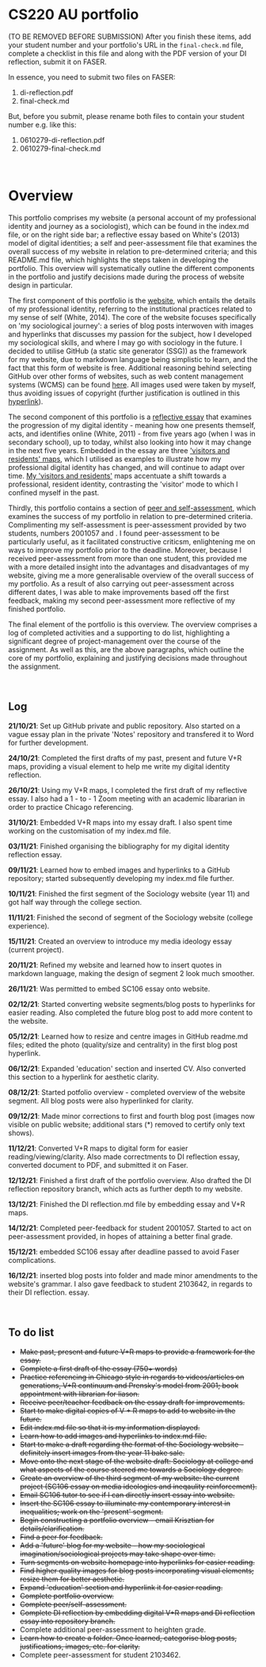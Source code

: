 # CS220 AU portfolio

(TO BE REMOVED BEFORE SUBMISSION) After you finish these items, add your student number and your portfolio's URL in the `final-check.md` file, complete a checklist in this file and along with the PDF version of your DI reflection, submit it on FASER. 

In essence, you need to submit two files on FASER:

1. di-reflection.pdf
2. final-check.md

But, before you submit, please rename both files to contain your student number e.g. like this:

1. 0610279-di-reflection.pdf
2. 0610279-final-check.md

<br> 

# Overview

This portfolio comprises my website (a personal account of my professional identity and journey as a sociologist), which can be found in the index.md file, or on the right side bar; a reflective essay based on White's (2013) model of digital identities; a self and peer-assessment file that examines the overall success of my website in relation to pre-determined criteria; and this README.md file, which highlights the steps taken in developing the portfolio. This overview will systematically outline the different components in the portfolio and justify decisions made during the process of website design in particular.

The first component of this portfolio is the [website](https://2103461.github.io/CS220-AU-portfolio/), which entails the details of my professional identity, referring to the institutional practices related to my sense of self (White, 2014). The core of the website focuses specifically on 'my sociological journey': a series of blog posts interwoven with images and hyperlinks that discusses my passion for the subject, how I developed my sociological skills, and where I may go with sociology in the future. I decided to utilise GitHub (a static site generator (SSG)) as the framework for my website, due to markdown language being simplistic to learn, and the fact that this form of website is free. Additional reasoning behind selecting GitHub over other forms of websites, such as web content management systems (WCMS) can be found [here](2021-12-08-GitHub-justification.md). All images used were taken by myself, thus avoiding issues of copyright (further justification is outlined in this [hyperlink](2021-12-08-image-justification.md)). 

The second component of this portfolio is a [reflective essay](2021-12-13-DI-reflection-essay.md) that examines the progression of my digital identity - meaning how one presents themself, acts, and identifies online (White, 2011) - from five years ago (when I was in secondary school), up to today, whilst also looking into how it may change in the next five years. Embedded in the essay are three ['visitors and residents' maps](http://daveowhite.com/vandr/), which I utilised as examples to illustrate how my professional digital identity has changed, and will continue to adapt over time. [My 'visitors and residents'](di-reflection.md) maps accentuate a shift towards a professional, resident identity, contrasting the 'visitor' mode to which I confined myself in the past.

Thirdly, this portfolio contains a section of [peer and self-assessment](assessement.md), which examines the success of my portfolio in relation to pre-determined criteria. Complimenting my self-assessment is peer-assessment provided by two students, numbers 2001057 and  . I found peer-assessment to be particularly useful, as it facilitated constructive criticsm, enlightening me on ways to improve my portfolio prior to the deadline. Moreover, because I received peer-assessment from more than one student, this provided me with a more detailed insight into the advantages and disadvantages of my website, giving me a more generalisable overview of the overall success of my portfolio. As a result of also carrying out peer-assessment across different dates, I was able to make improvements based off the first feedback, making my second peer-assessment more reflective of my finished portfolio.

The final element of the portfolio is this overview. The overview comprises a log of completed activities and a supporting to do list, highlighting a significant degree of project-management over the course of the assignment. As well as this, are the above paragraphs, which outline the core of my portfolio, explaining and justifying decisions made throughout the assignment.

<br> 

## Log
**21/10/21**: Set up GitHub private and public repository. Also started on a vague essay plan in the private 'Notes' repository and transfered it to Word for further development.

**24/10/21**: Completed the first drafts of my past, present and future V+R maps, providing a visual element to help me write my digital identity reflection.

**26/10/21**: Using my V+R maps, I completed the first draft of my reflective essay. I also had a 1 - to - 1 Zoom meeting with an academic libararian in order to practice Chicago referencing.

**31/10/21**: Embedded V+R maps into my essay draft. I also spent time working on the customisation of my index.md file.

**03/11/21**: Finished organising the bibliography for my digital identity reflection essay.

**09/11/21**: Learned how to embed images and hyperlinks to a GitHub repository; started subsequently developing my index.md file further.

**10/11/21**: Finished the first segment of the Sociology website (year 11) and got half way through the college section.

**11/11/21**: Finished the second of segment of the Sociology website (college experience).

**15/11/21**: Created an overview to introduce my media ideology essay (current project).

**20/11/21**: Refined my website and learned how to insert quotes in markdown language, making the design of segment 2 look much smoother.

**26/11/21**: Was permitted to embed SC106 essay onto website.

**02/12/21**: Started converting website segments/blog posts to hyperlinks for easier reading. Also completed the future blog post to add more content to the website.

**05/12/21**: Learned how to resize and centre images in GitHub readme.md files; edited the photo (quality/size and centrality) in the first blog post hyperlink.

**06/12/21**: Expanded 'education' section and inserted CV. Also converted this section to a hyperlink for aesthetic clarity.

**08/12/21**: Started potfolio overview - completed overview of the website segment. All blog posts were also hyperlinked for clarity.

**09/12/21**: Made minor corrections to first and fourth blog post (images now visible on public website; additional stars (*) removed to certify only text shows).

**11/12/21**: Converted V+R maps to digital form for easier reading/viewing/clarity. Also made correctments to DI reflection essay, converted document to PDF, and submitted it on Faser.

**12/12/21**: Finished a first draft of the portfolio overview. Also drafted the DI reflection repository branch, which acts as further depth to my website.

**13/12/21**: Finished the DI reflection.md file by embedding essay and V+R maps.

**14/12/21**: Completed peer-feedback for student 2001057. Started to act on peer-assessment provided, in hopes of attaining a better final grade.

**15/12/21**: embedded SC106 essay after deadline passed to avoid Faser complications.

**16/12/21**: inserted blog posts into folder and made minor amendments to the website's grammar. I also gave feedback to student 2103642, in regards to their DI reflection. essay.

<br>

## To do list
- ~~Make past, present and future V+R maps to provide a framework for the essay.~~
- ~~Complete a first draft of the essay (750+ words)~~
- ~~Practice referencing in Chicago style in regards to videos/articles on generations, V+R continuum and Prensky's model from 2001; book appointment with librarian for liason.~~ 
- ~~Receive peer/teacher feedback on the essay draft for improvements.~~
- ~~Start to make digital copies of V + R maps to add to website in the future.~~
- ~~Edit index.md file so that it is my information displayed.~~
- ~~Learn how to add images and hyperlinks to index.md file.~~
- ~~Start to make a draft regarding the format of the Sociology website - definitely  insert images from the year 11 bake sale.~~
- ~~Move onto the next stage of the website draft: Sociology at college and what aspects of the course steered me towards a Sociology degree.~~
- ~~Create an overview of the third segment of my website: the current project (SC106 essay on media ideologies and ineqaulity reinforcement).~~
- ~~Email SC106 tutor to see if I can directly insert essay into website.~~
- ~~Insert the SC106 essay to illuminate my contemporary interest in inequalities; work on the 'present' segment.~~
- ~~Begin constructing a portfolio overview - email Krisztian for details/clarification.~~
- ~~Find a peer for feedback.~~
- ~~Add a 'future' blog for my website - how my sociological imagination/sociological projects may take shape over time.~~
- ~~Turn segments on website homepage into hyperlinks for easier reading.~~
- ~~Find higher quality images for blog posts incorporating visual elements; resize them for better aesthetic.~~
- ~~Expand 'education' section and hyperlink it for easier reading.~~
- ~~Complete portfolio overview.~~
- ~~Complete peer/self-assessment.~~
- ~~Complete DI reflection by embedding digital V+R maps and DI reflection essay into repository branch.~~
- Complete additional peer-assessment to heighten grade.
- ~~Learn how to create a folder. Once learned, categorise blog posts, justifications, images, etc. for clarity.~~
- Complete peer-assessment for student 2103462.

<br>
